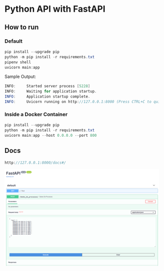 # Python API with FastAPI

## How to run

### Default

```java
pip install --upgrade pip
python -m pip install -r requirements.txt
pipenv shell
uvicorn main:app
```

Sample Output:

```java
INFO:     Started server process [5228]
INFO:     Waiting for application startup.
INFO:     Application startup complete.
INFO:     Uvicorn running on http://127.0.0.1:8000 (Press CTRL+C to quit)
```

### Inside a Docker Container

```java
pip install --upgrade pip
python -m pip install -r requirements.txt
uvicorn main:app --host 0.0.0.0 --port 800
```

## Docs

```java
http://127.0.0.1:8000/docs#/
```

![Docs](print.png)
